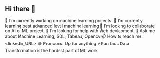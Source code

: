 ## Hi there 👋

<!--
**mounika-cloud/mounika-cloud** is a ✨ _special_ ✨ repository because its `README.md` (this file) appears on your GitHub profile.

Here are some ideas to get you started:

- 🔭 I’m currently working on ...
- 🌱 I’m currently learning ...
- 👯 I’m looking to collaborate on ...
- 🤔 I’m looking for help with ...
- 💬 Ask me about ...
- 📫 How to reach me: ...
- 😄 Pronouns: ...
- ⚡ Fun fact: ...
-->
🔭 I’m currently working on machine learning projects.
🌱 I’m currently learning best advanced level machine learning
👯 I’m looking to collaborate on AI or ML project.
🤔 I’m looking for help with Web devlopment.
💬 Ask me about Machine Learning, SQL, Tabeau, Opencv
📫 How to reach me: <linkedin_URL>
😄 Pronouns: Up for anything
⚡ Fun fact: Data Transformation is the hardest part of ML work
